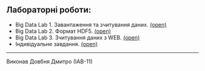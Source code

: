 ## Лабораторні роботи:

- Big Data Lab 1. Завантаження та зчитування даних. [(open)](Lab1.md)
- Big Data Lab 2. Формат HDF5. [(open)](Lab2.md)
- Big Data Lab 3. Зчитування даних з WEB. [(open)](Lab3.md)
- Індивідуальне завдання. [(open)](Indtask.md)

____
Виконав Довбня Дмитро (ІАВ-11)
